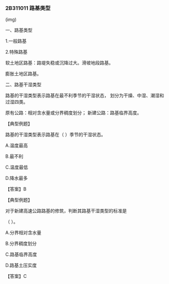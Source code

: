 ### 2B311011    路基类型

\(img\)

一、路基类型

1.一般路基

2.特殊路基

软土地区路基：路堤失稳或沉降过大。滑坡地段路基。

膨胀土地区路基。

二、路基干湿类型

路基的干湿类型表示路基在最不利季节的干湿状态， 划分为干燥、中湿、潮湿和过湿四类。

原有公路：相对含水量或分界稠度划分； 新建公路：路基临界高度。

【典型例题】

路基的干湿类型表示路基在（    ）季节的干湿状态。

A.温度最高

B.最不利

C.温度最低

D.降水最多

【答案】B

【典型例题】

对于新建高速公路路基的修筑，判断其路基干湿类型的标准是

（    ）。

A.分界相对含水量

B.分界稠度划分

C.路基临界高度

D.路基土压实度

【答案】C

